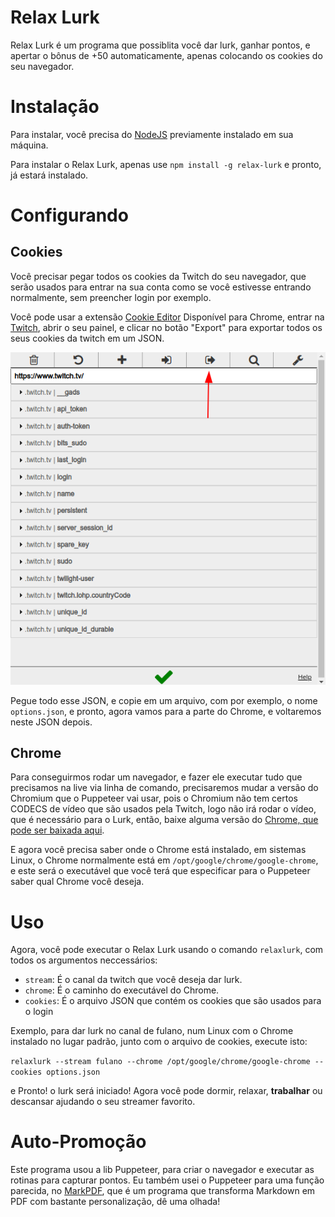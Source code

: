 # Relax Lurk

Relax Lurk é um programa que possiblita você dar lurk, ganhar pontos, e apertar o bônus de +50 automaticamente, apenas colocando os cookies do seu navegador.

# Instalação

Para instalar, você precisa do [NodeJS](https://nodejs.org/en/download/) previamente instalado em sua máquina.

Para instalar o Relax Lurk, apenas use `npm install -g relax-lurk` e pronto, já estará instalado.

# Configurando

## Cookies

Você precisar pegar todos os cookies da Twitch do seu navegador, que serão usados para entrar na sua conta como se você estivesse entrando normalmente, sem preencher login por exemplo.

Você pode usar a extensão [Cookie Editor](https://chrome.google.com/webstore/detail/cookie-editor/iphcomljdfghbkdcfndaijbokpgddeno?hl=pt-BR) Disponível para Chrome, entrar na [Twitch](https://twitch.tv), abrir o seu painel, e clicar no botão "Export" para exportar todos os seus cookies da twitch em um JSON.

![CookieEditor](assets/editcookies.png)

Pegue todo esse JSON, e copie em um arquivo, com por exemplo, o nome `options.json`, e pronto, agora vamos para a parte do Chrome, e voltaremos neste JSON depois.

## Chrome

Para conseguirmos rodar um navegador, e fazer ele executar tudo que precisamos na live via linha de comando, precisaremos mudar a versão do Chromium que o Puppeteer vai usar, pois o Chromium não tem certos CODECS de vídeo que são usados pela Twitch, logo não irá rodar o vídeo, que é necessário para o Lurk, então, baixe alguma versão do [Chrome, que pode ser baixada aqui](https://www.google.com/intl/pt-BR/chrome/).

E agora você precisa saber onde o Chrome está instalado, em sistemas Linux, o Chrome normalmente está em `/opt/google/chrome/google-chrome`, e este será o executável que você terá que especificar para o Puppeteer saber qual Chrome você deseja.

# Uso

Agora, você pode executar o Relax Lurk usando o comando `relaxlurk`, com todos os argumentos neccessários:

- `stream`: É o canal da twitch que você deseja dar lurk.
- `chrome`: É o caminho do executável do Chrome.
- `cookies`: É o arquivo JSON que contém os cookies que são usados para o login

Exemplo, para dar lurk no canal de fulano, num Linux com o Chrome instalado no lugar padrão, junto com o arquivo de cookies, execute isto:

`relaxlurk --stream fulano --chrome /opt/google/chrome/google-chrome --cookies options.json`

e Pronto! o lurk será iniciado! Agora você pode dormir, relaxar, **trabalhar** ou descansar ajudando o seu streamer favorito.

# Auto-Promoção

Este programa usou a lib Puppeteer, para criar o navegador e executar as rotinas para capturar pontos. Eu também usei o Puppeteer para uma função parecida, no [MarkPDF](https://github.com/edersonferreira/markpdf), que é um programa que transforma Markdown em PDF com bastante personalização, dê uma olhada!
